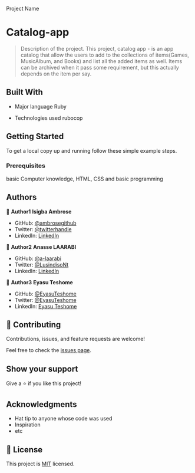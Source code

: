  Project Name

# Catalog-app
> Description of the project.
This project, catalog app - is an app catalog that allow the users to add to the collections of items(Games, MusicAlbum, and Books) and list all the added items as well. Items can be archived when it pass some requirement, but this actually depends on the item per say.

## Built With
- Major language
 Ruby

- Technologies used
rubocop



## Getting Started
To get a local copy up and running follow these simple example steps.

### Prerequisites
 basic Computer knowledge, HTML, CSS and basic programming

## Authors

👤 **Author1**
 **Isigba Ambrose**
- GitHub: [@ambrosegithub](https://github.com/ambrosegithub)
- Twitter: [@twitterhandle](https://twitter.com/Glorious851)
- LinkedIn: [LinkedIn](https://www.linkedin.com/in/ambrose-isigba/)

👤 **Author2**
 **Anasse LAARABI**
- GitHub: [@a-laarabi](https://github.com/a-laarabi)
- Twitter: [@LusindisoNt](https://twitter.com/AnasseLaarabi)
- LinkedIn: [LinkedIn](https://www.linkedin.com/in/a-laarabi/)

👤 **Author3**
 **Eyasu Teshome**
- GitHub: [@EyasuTeshome](https://github.com/EyasuTeshome)
- Twitter: [@EyasuTeshome](https://twitter.com/EyasuTeshome)
- LinkedIn: [Eyasu Teshome](https://linkedin.com/in/EyasuTeshome)


## 🤝 Contributing

Contributions, issues, and feature requests are welcome!

Feel free to check the [issues page](https://github.com/Ambrosegithub/Catalog-app/issues).

## Show your support

Give a ⭐️ if you like this project!

## Acknowledgments

- Hat tip to anyone whose code was used
- Inspiration
- etc

## 📝 License

This project is [MIT](https://github.com/Ambrosegithub/Catalog-app/new/final_ui) licensed.
